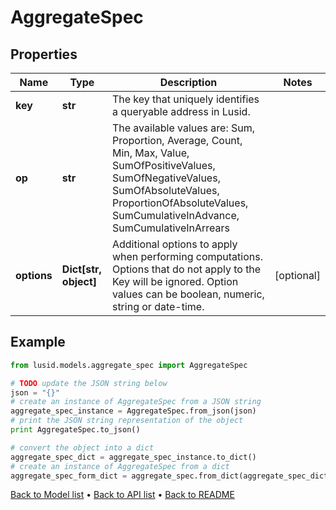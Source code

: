 # AggregateSpec


## Properties
Name | Type | Description | Notes
------------ | ------------- | ------------- | -------------
**key** | **str** | The key that uniquely identifies a queryable address in Lusid. | 
**op** | **str** | The available values are: Sum, Proportion, Average, Count, Min, Max, Value, SumOfPositiveValues, SumOfNegativeValues, SumOfAbsoluteValues, ProportionOfAbsoluteValues, SumCumulativeInAdvance, SumCumulativeInArrears | 
**options** | **Dict[str, object]** | Additional options to apply when performing computations. Options that do not apply to the Key will be  ignored. Option values can be boolean, numeric, string or date-time. | [optional] 

## Example

```python
from lusid.models.aggregate_spec import AggregateSpec

# TODO update the JSON string below
json = "{}"
# create an instance of AggregateSpec from a JSON string
aggregate_spec_instance = AggregateSpec.from_json(json)
# print the JSON string representation of the object
print AggregateSpec.to_json()

# convert the object into a dict
aggregate_spec_dict = aggregate_spec_instance.to_dict()
# create an instance of AggregateSpec from a dict
aggregate_spec_form_dict = aggregate_spec.from_dict(aggregate_spec_dict)
```
[Back to Model list](../README.md#documentation-for-models) &#8226; [Back to API list](../README.md#documentation-for-api-endpoints) &#8226; [Back to README](../README.md)


